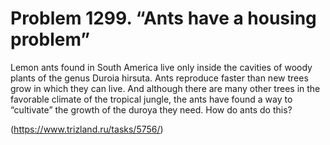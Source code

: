 # Problem 1299. “Ants have a housing problem”

Lemon ants found in South America live only inside the cavities of woody plants of the genus Duroia hirsuta. Ants reproduce faster than new trees grow in which they can live. And although there are many other trees in the favorable climate of the tropical jungle, the ants have found a way to “cultivate” the growth of the duroya they need. How do ants do this?

(https://www.trizland.ru/tasks/5756/)